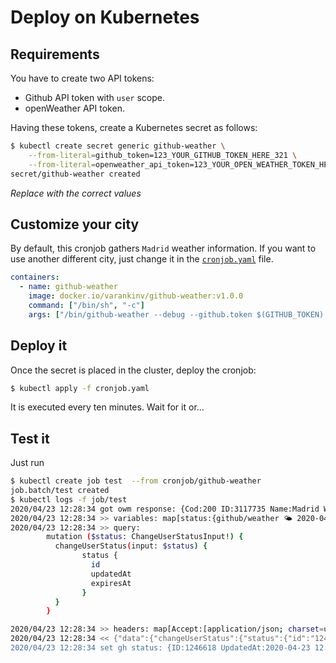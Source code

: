 # Deploy on Kubernetes

## Requirements

You have to create two API tokens:

- Github API token with `user` scope.
- openWeather API token.

Having these tokens, create a Kubernetes secret as follows:

```bash
$ kubectl create secret generic github-weather \
    --from-literal=github_token=123_YOUR_GITHUB_TOKEN_HERE_321 \
    --from-literal=openweather_api_token=123_YOUR_OPEN_WEATHER_TOKEN_HERE_321
secret/github-weather created
```

*Replace with the correct values*

## Customize your city

By default, this cronjob gathers `Madrid` weather information. If you want to use another different city, just change
it in the [`cronjob.yaml`](cronjob.yaml) file.

```yaml
containers:
  - name: github-weather
    image: docker.io/varankinv/github-weather:v1.0.0
    command: ["/bin/sh", "-c"]
    args: ["/bin/github-weather --debug --github.token $(GITHUB_TOKEN) --owm.api-key $(OPENWEATHER_API_TOKEN) --owm.query Madrid"]
```

## Deploy it

Once the secret is placed in the cluster, deploy the cronjob:

```bash
$ kubectl apply -f cronjob.yaml
```

It is executed every ten minutes. Wait for it or...

## Test it

Just run 

```bash
$ kubectl create job test  --from cronjob/github-weather
job.batch/test created
$ kubectl logs -f job/test
2020/04/23 12:28:34 got owm response: {Cod:200 ID:3117735 Name:Madrid Weather:[{ID:801 Main:Clouds Description:few clouds Icon:02d}] Main:{Temp:17.4 FeelsLike:16.31}}
2020/04/23 12:28:34 >> variables: map[status:{github/weather 🌤️ 2020-04-23 12:58:34.365587279 +0000 UTC false Madrid, +17° }]
2020/04/23 12:28:34 >> query: 
        mutation ($status: ChangeUserStatusInput!) {
          changeUserStatus(input: $status) {
                status {
                  id
                  updatedAt
                  expiresAt
                }
          }
        }

2020/04/23 12:28:34 >> headers: map[Accept:[application/json; charset=utf-8] Authorization:[bearer ] Content-Type:[application/json; charset=utf-8]]
2020/04/23 12:28:34 << {"data":{"changeUserStatus":{"status":{"id":"1246618","updatedAt":"2020-04-23T12:28:34Z","expiresAt":"2020-04-23T12:58:34Z"}}}}
2020/04/23 12:28:34 set gh status: {ID:1246618 UpdatedAt:2020-04-23 12:28:34 +0000 UTC ExpiresAt:2020-04-23 12:58:34 +0000 UTC}
```

